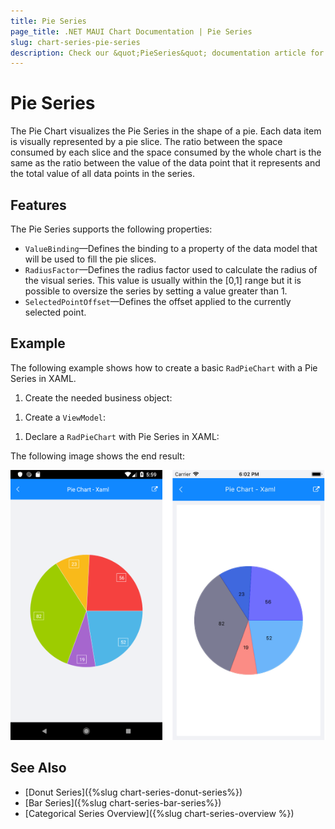 ```yaml
---
title: Pie Series
page_title: .NET MAUI Chart Documentation | Pie Series
slug: chart-series-pie-series
description: Check our &quot;PieSeries&quot; documentation article for Telerik Chart for .NET MAUI
---
```


# Pie Series

The Pie Chart visualizes the Pie Series in the shape of a pie. Each data item is visually represented by a pie slice. The ratio between the space consumed by each slice and the space consumed by the whole chart is the same as the ratio between the value of the data point that it represents and the total value of all data points in the series.

## Features

The Pie Series supports the following properties:

- `ValueBinding`&mdash;Defines the binding to a property of the data model that will be used to fill the pie slices.
- `RadiusFactor`&mdash;Defines the radius factor used to calculate the radius of the visual series. This value is usually within the [0,1] range but it is possible to oversize the series by setting a value greater than 1.
- `SelectedPointOffset`&mdash;Defines the offset applied to the currently selected point.

## Example

The following example shows how to create a basic `RadPieChart` with a Pie Series in XAML.

1. Create the needed business object:

 <snippet id='categorical-data-model' />

1. Create a `ViewModel`:

 <snippet id='chart-piechart-view-model' />

1. Declare a `RadPieChart` with Pie Series in XAML:

 <snippet id='chart-piechart-xaml' />


The following image shows the end result:

![Basic PieSeries using the following properties](images/pie-series-basic-example.png)

## See Also

- [Donut Series]({%slug chart-series-donut-series%})
- [Bar Series]({%slug chart-series-bar-series%})
- [Categorical Series Overview]({%slug chart-series-overview %})
